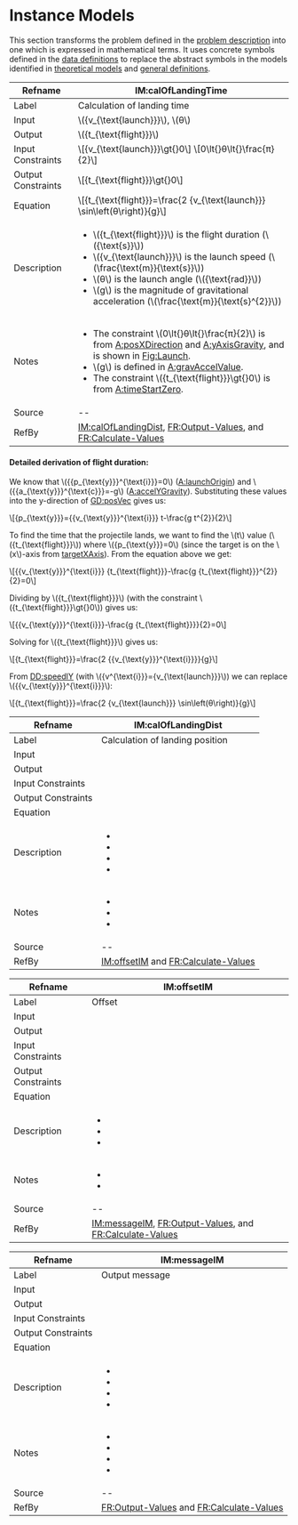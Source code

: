 # Instance Models

This section transforms the problem defined in the [problem description](./problem-description.md) into one which is expressed in mathematical terms. It uses concrete symbols defined in the [data definitions](./data-definitions.md) to replace the abstract symbols in the models identified in [theoretical models](./theoretical-models.md) and [general definitions](./general-definitions.md).

|Refname|IM:calOfLandingTime|
|-|-|
|Label|Calculation of landing time|
|Input|\\({v_{\text{launch}}}\\), \\(θ\\)|
|Output|\\({t_{\text{flight}}}\\)|
|Input Constraints|\\[{v_{\text{launch}}}\gt{}0\\] \\[0\lt{}θ\lt{}\frac{π}{2}\\]|
|Output Constraints|\\[{t_{\text{flight}}}\gt{}0\\]|
|Equation|\\[{t_{\text{flight}}}=\frac{2 {v_{\text{launch}}} \sin\left(θ\right)}{g}\\]|
|Description|<ul><li> \\({t_{\text{flight}}}\\) is the flight duration (\\({\text{s}}\\)) </li><li> \\({v_{\text{launch}}}\\) is the launch speed (\\(\frac{\text{m}}{\text{s}}\\)) </li><li> \\(θ\\) is the launch angle (\\({\text{rad}}\\)) </li><li> \\(g\\) is the magnitude of gravitational acceleration (\\(\frac{\text{m}}{\text{s}^{2}}\\)) </li></ul>|
|Notes|<ul><li> The constraint \\(0\lt{}θ\lt{}\frac{π}{2}\\) is from [A:posXDirection]() and [A:yAxisGravity](), and is shown in [Fig:Launch](). </li><li> \\(g\\) is defined in [A:gravAccelValue](). </li><li> The constraint \\({t_{\text{flight}}}\gt{}0\\) is from [A:timeStartZero](). </li></ul>|
|Source|--|
|RefBy|[IM:calOfLandingDist](), [FR:Output-Values](), and [FR:Calculate-Values]()|

#### Detailed derivation of flight duration:

We know that \\({{p_{\text{y}}}^{\text{i}}}=0\\) ([A:launchOrigin]()) and \\({{a_{\text{y}}}^{\text{c}}}=-g\\) ([A:accelYGravity]()). Substituting these values into the y-direction of [GD:posVec]() gives us:

\\[{p_{\text{y}}}={{v_{\text{y}}}^{\text{i}}} t-\frac{g t^{2}}{2}\\]

To find the time that the projectile lands, we want to find the \\(t\\) value (\\({t_{\text{flight}}}\\)) where \\({p_{\text{y}}}=0\\) (since the target is on the \\(x\\)-axis from [targetXAxis]()). From the equation above we get:

\\[{{v_{\text{y}}}^{\text{i}}} {t_{\text{flight}}}-\frac{g {t_{\text{flight}}}^{2}}{2}=0\\]

Dividing by \\({t_{\text{flight}}}\\) (with the constraint \\({t_{\text{flight}}}\gt{}0\\)) gives us:

\\[{{v_{\text{y}}}^{\text{i}}}-\frac{g {t_{\text{flight}}}}{2}=0\\]

Solving for \\({t_{\text{flight}}}\\) gives us:

\\[{t_{\text{flight}}}=\frac{2 {{v_{\text{y}}}^{\text{i}}}}{g}\\]

From [DD:speedIY]() (with \\({v^{\text{i}}}={v_{\text{launch}}}\\)) we can replace \\({{v_{\text{y}}}^{\text{i}}}\\):

\\[{t_{\text{flight}}}=\frac{2 {v_{\text{launch}}} \sin\left(θ\right)}{g}\\]

|Refname|IM:calOfLandingDist|
|-|-|
|Label|Calculation of landing position|
|Input||
|Output||
|Input Constraints||
|Output Constraints||
|Equation||
|Description|<ul><li>  </li><li>  </li><li>  </li><li>  </li></ul>|
|Notes|<ul><li>  </li><li>  </li><li>  </li></ul>|
|Source|--|
|RefBy|[IM:offsetIM]() and [FR:Calculate-Values]()|

|Refname|IM:offsetIM|
|-|-|
|Label|Offset|
|Input||
|Output||
|Input Constraints||
|Output Constraints| |
|Equation||
|Description|<ul><li>  </li><li>  </li><li>  </li></ul>|
|Notes|<ul><li>  </li><li>  </li></ul>|
|Source|--|
|RefBy|[IM:messageIM](), [FR:Output-Values](), and [FR:Calculate-Values]()|

|Refname|IM:messageIM|
|-|-|
|Label|Output message|
|Input||
|Output||
|Input Constraints||
|Output Constraints||
|Equation||
|Description|<ul><li>  </li><li>  </li><li>  </li><li>  </li></ul>|
|Notes|<ul><li>  </li><li>  </li><li>  </li><li>  </li></ul>|
|Source|--|
|RefBy|[FR:Output-Values]() and [FR:Calculate-Values]()|

